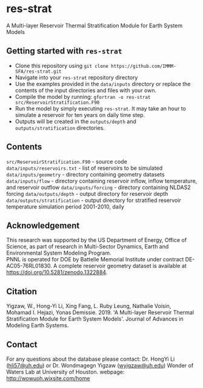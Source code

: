 # res-strat

A Multi-layer Reservoir Thermal Stratification Module for Earth System Models

## Getting started with `res-strat`

- Clone this repository using `git clone https://github.com/IMMM-SFA/res-strat.git`
- Navigate into your `res-strat` repository directory
- Use the examples provided in the `data/inputs` directory or replace the contents of the input directories and files with your own.
- Compile the model by running:  `gfortran -o res-strat src/ReservoirStratification.F90`
- Run the model by simply executing `res-strat`. It may take an hour to simulate a reservoir for ten years on daily time step.
- Outputs will be created in the `outputs/depth` and `outputs/stratification` directories.

## Contents

`src/ReservoirStratification.F90` - source code
`data/inputs/reservoirs.txt` - list of reservoirs to be simulated
`data/inputs/geometry` - directory containing geometry datasets
`data/inputs/flow` - directory containing reservoir inflow, inflow temperature, and reservoir outflow
`data/inputs/forcing` - directory containing NLDAS2 forcing
`data/outputs/depth` - output directory for reservoir depth
`data/outputs/stratification` - output directory for stratified reservoir temperature simulation period 2001-2010, daily

## Acknowledgement

This research was supported by the US Department of Energy, Office of Science, as part of research in Multi-Sector Dynamics, Earth and Environmental System Modeling Program.  
PNNL is operated for DOE by Battelle Memorial Institute under contract DE-AC05-76RL01830.
A complete reservoir geometry dataset is available at https://doi.org/10.5281/zenodo.1322884.

## Citation

Yigzaw, W., Hong-Yi Li, Xing Fang, L. Ruby Leung, Nathalie Voisin, Mohamad I. Hejazi, Yonas Demissie. 2019. 'A Multi-layer Reservoir Thermal Stratification Module for Earth System Models'. Journal of Advances in Modeling Earth Systems.

## Contact

For any questions about the database please contact: Dr. HongYi Li (hli57@uh.edu) or Dr. Wondmagegn Yigzaw (wyigzaw@uh.edu)
Wonder of Waters Lab at University of Houston.
webpage:  http://wowuoh.wixsite.com/home
